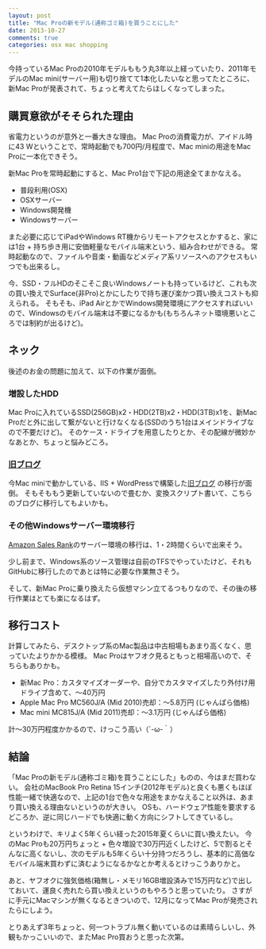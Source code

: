 ```yaml
---
layout: post
title: "Mac Proの新モデル(通称ゴミ箱)を買うことにした"
date: 2013-10-27
comments: true
categories: osx mac shopping
---
```


今持っているMac Proの2010年モデルももう丸3年以上経っていたり、2011年モデルのMac mini(サーバー用)も切り捨てて1本化したいなと思ってたところに、新Mac Proが発表されて、ちょっと考えてたらほしくなってしまった。


## 購買意欲がそそられた理由

省電力というのが意外と一番大きな理由。
Mac Proの消費電力が、アイドル時に43 Wということで、常時起動でも700円/月程度で、Mac miniの用途をMac Proに一本化できそう。

新Mac Proを常時起動にすると、Mac Pro1台で下記の用途全てまかなえる。

- 普段利用(OSX)
- OSXサーバー
- Windows開発機
- Windowsサーバー

また必要に応じてiPadやWindows RT機からリモートアクセスとかすると、家には1台 + 持ち歩き用に安価軽量なモバイル端末という、組み合わせができる。
常時起動なので、ファイルや音楽・動画などメディア系リソースへのアクセスもいつでも出来るし。

今、SSD・フルHDのそこそこ良いWindowsノートも持っているけど、これも次の買い換えでSurface(非Pro)とかにしたりで持ち運び楽かつ買い換えコストも抑えられる。
そもそも、iPad AirとかでWindows開発環境にアクセスすればいいので、Windowsのモバイル端末は不要になるかも(もちろんネット環境悪いところでは制約が出るけど)。

<!-- more -->

## ネック

後述のお金の問題に加えて、以下の作業が面倒。

### 増設したHDD

Mac Proに入れているSSD(256GB)x2・HDD(2TB)x2・HDD(3TB)x1を、新Mac Proだと外に出して繋がないと行けなくなる(SSDのうち1台はメインドライブなので不要だけど)。
そのケース・ドライブを用意したりとか、その配線が微妙かなあとか、ちょっと悩みどころ。

### [旧ブログ](http://mono-comp.com/)

今Mac miniで動かしている、IIS + WordPressで構築した[旧ブログ](http://mono-comp.com/) の移行が面倒。
そもそももう更新していないので畳むか、変換スクリプト書いて、こちらのブログに移行してもよいかも。

### その他Windowsサーバー環境移行

[Amazon Sales Rank](http://apps.microsoft.com/windows/ja-jp/app/amazon-sales-rank/17848073-edbd-462d-abb8-2f77d2a2aadf)のサーバー環境の移行は、1・2時間くらいで出来そう。

少し前まで、Windows系のソース管理は自前のTFSでやっていたけど、それもGitHubに移行したのであとは特に必要な作業無さそう。

そして、新Mac Proに乗り換えたら仮想マシン立てるつもりなので、その後の移行作業はとても楽になるはず。

## 移行コスト

計算してみたら、デスクトップ系のMac製品は中古相場もあまり高くなく、思っていたよりかかる模様。
Mac Proはヤフオク見るともっと相場高いので、そちらもありかも。

- 新Mac Pro：カスタマイズオーダーや、自分でカスタマイズしたり外付け用ドライブ含めて、〜40万円
- Apple Mac Pro MC560J/A (Mid 2010)売却：〜5.8万円 (じゃんぱら価格)
- Mac mini MC815J/A (Mid 2011)売却：〜3.1万円 (じゃんぱら価格)

計〜30万円程度かかるので、けっこう高い（´-ω-｀）


## 結論

「Mac Proの新モデル(通称ゴミ箱)を買うことにした」ものの、今はまだ買わない。
会社のMacBook Pro Retina 15インチ(2012年モデル)と良くも悪くもほぼ性能一緒で快適なので、上記の1台で色々な用途をまかなえること以外は、あまり買い換える理由ないというのが大きい。
OSも、ハードウェア性能を要求するどころか、逆に同じハードでも快適に動く方向にシフトしてきているし。

というわけで、キリよく5年くらい経った2015年夏くらいに買い換えたい。
今のMac Proも20万円ちょっと + 色々増設で30万円近くしたけど、5で割るとそんなに高くないし、次のモデルも5年くらい十分持つだろうし、基本的に高価なモバイル端末買わずに済むようになるかなとか考えるとけっこうありかと。

あと、ヤフオクに強気価格(箱無し・メモリ16GB増設済みで15万円など)で出しておいて、運良く売れたら買い換えというのもやろうと思っていたり。
さすがに手元にMacマシンが無くなるときついので、12月になってMac Proが発売されたらにしよう。    

とりあえず3年ちょっと、何一つトラブル無く動いているのは素晴らしいし、外観もかっこいいので、またMac Pro買おうと思った次第。
